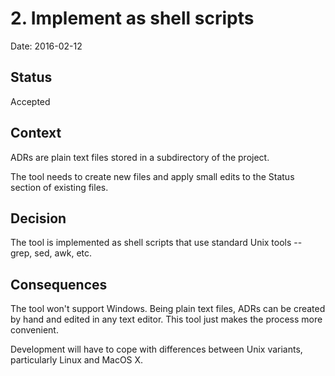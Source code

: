# 2. Implement as shell scripts

Date: 2016-02-12

## Status

Accepted

## Context

ADRs are plain text files stored in a subdirectory of the project.

The tool needs to create new files and apply small edits to
the Status section of existing files.

## Decision

The tool is implemented as shell scripts that use standard Unix
tools -- grep, sed, awk, etc.

## Consequences

The tool won't support Windows. Being plain text files, ADRs can
be created by hand and edited in any text editor.  This tool just
makes the process more convenient.

Development will have to cope with differences between Unix
variants, particularly Linux and MacOS X.
